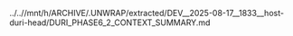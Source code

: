 ../..//mnt/h/ARCHIVE/.UNWRAP/extracted/DEV__2025-08-17__1833__host-duri-head/DURI_PHASE6_2_CONTEXT_SUMMARY.md